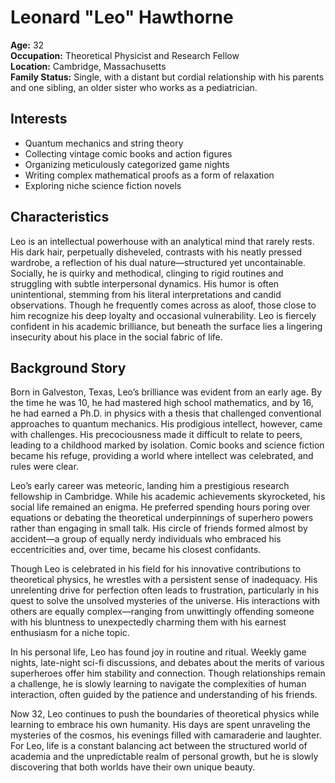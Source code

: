 # Leonard "Leo" Hawthorne  

**Age:** 32  
**Occupation:** Theoretical Physicist and Research Fellow  
**Location:** Cambridge, Massachusetts  
**Family Status:** Single, with a distant but cordial relationship with his parents and one sibling, an older sister who works as a pediatrician.

## Interests
- Quantum mechanics and string theory  
- Collecting vintage comic books and action figures  
- Organizing meticulously categorized game nights  
- Writing complex mathematical proofs as a form of relaxation  
- Exploring niche science fiction novels  

## Characteristics
Leo is an intellectual powerhouse with an analytical mind that rarely rests. His dark hair, perpetually disheveled, contrasts with his neatly pressed wardrobe, a reflection of his dual nature—structured yet uncontainable. Socially, he is quirky and methodical, clinging to rigid routines and struggling with subtle interpersonal dynamics. His humor is often unintentional, stemming from his literal interpretations and candid observations. Though he frequently comes across as aloof, those close to him recognize his deep loyalty and occasional vulnerability. Leo is fiercely confident in his academic brilliance, but beneath the surface lies a lingering insecurity about his place in the social fabric of life.

## Background Story
Born in Galveston, Texas, Leo’s brilliance was evident from an early age. By the time he was 10, he had mastered high school mathematics, and by 16, he had earned a Ph.D. in physics with a thesis that challenged conventional approaches to quantum mechanics. His prodigious intellect, however, came with challenges. His precociousness made it difficult to relate to peers, leading to a childhood marked by isolation. Comic books and science fiction became his refuge, providing a world where intellect was celebrated, and rules were clear.

Leo’s early career was meteoric, landing him a prestigious research fellowship in Cambridge. While his academic achievements skyrocketed, his social life remained an enigma. He preferred spending hours poring over equations or debating the theoretical underpinnings of superhero powers rather than engaging in small talk. His circle of friends formed almost by accident—a group of equally nerdy individuals who embraced his eccentricities and, over time, became his closest confidants.

Though Leo is celebrated in his field for his innovative contributions to theoretical physics, he wrestles with a persistent sense of inadequacy. His unrelenting drive for perfection often leads to frustration, particularly in his quest to solve the unsolved mysteries of the universe. His interactions with others are equally complex—ranging from unwittingly offending someone with his bluntness to unexpectedly charming them with his earnest enthusiasm for a niche topic.

In his personal life, Leo has found joy in routine and ritual. Weekly game nights, late-night sci-fi discussions, and debates about the merits of various superheroes offer him stability and connection. Though relationships remain a challenge, he is slowly learning to navigate the complexities of human interaction, often guided by the patience and understanding of his friends.

Now 32, Leo continues to push the boundaries of theoretical physics while learning to embrace his own humanity. His days are spent unraveling the mysteries of the cosmos, his evenings filled with camaraderie and laughter. For Leo, life is a constant balancing act between the structured world of academia and the unpredictable realm of personal growth, but he is slowly discovering that both worlds have their own unique beauty.  
